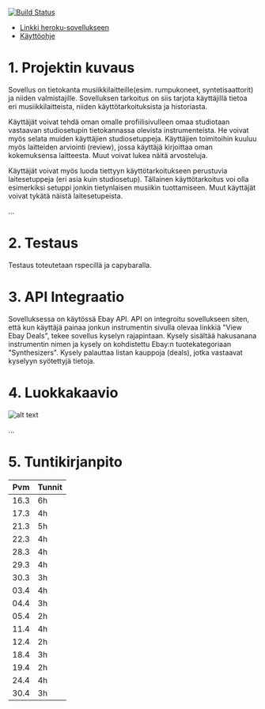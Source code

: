 [![Build Status](https://travis-ci.org/sambo1111/synthspot.png)](https://travis-ci.org/sambo1111/synthspot)

- [Linkki heroku-sovellukseen](https://morning-castle-98652.herokuapp.com)
- [Käyttöohje](https://github.com/sambo1111/synthspot/blob/master/k%C3%A4ytt%C3%B6ohje.md)

# 1. Projektin kuvaus
Sovellus on tietokanta musiikkilaitteille(esim. rumpukoneet, syntetisaattorit) ja niiden valmistajille. Sovelluksen tarkoitus on siis tarjota käyttäjillä tietoa eri musiikkilaitteista, niiden käyttötarkoituksista ja historiasta.

Käyttäjät voivat tehdä oman omalle profiilisivulleen omaa studiotaan vastaavan studiosetupin tietokannassa olevista instrumenteista. He voivat myös selata muiden käyttäjien studiosetuppeja. Käyttäjien toimitoihin kuuluu myös laitteiden arviointi (review), jossa käyttäjä kirjoittaa oman kokemuksensa laitteesta. Muut voivat lukea näitä arvosteluja.

Käyttäjät voivat myös luoda tiettyyn käyttötarkoitukseen perustuvia laitesetuppeja (eri asia kuin studiosetup). Tällainen käyttötarkoitus voi olla esimerkiksi setuppi jonkin tietynlaisen musiikin tuottamiseen. Muut käyttäjät voivat tykätä näistä laitesetupeista.

...

# 2. Testaus
Testaus toteutetaan rspecillä ja capybaralla.

# 3. API Integraatio
Sovelluksessa on käytössä Ebay API. API on integroitu sovellukseen siten, että kun käyttäjä painaa jonkun instrumentin sivulla olevaa linkkiä "View Ebay Deals", tekee sovellus kyselyn rajapintaan. Kysely sisältää hakusanana instrumentin nimen ja kysely on kohdistettu Ebay:n tuotekategoriaan "Synthesizers". Kysely palauttaa listan kauppoja (deals), jotka vastaavat kyselyyn syötettyjä tietoja.

# 4. Luokkakaavio
![alt text](https://github.com/sambo1111/synthspot/blob/master/luokkakaavio_v2.jpg)

...

# 5. Tuntikirjanpito
|Pvm|Tunnit|
|---|------|
|16.3|6h|
|17.3|4h|
|21.3|5h|
|22.3|4h|
|28.3|4h|
|29.3|4h|
|30.3|3h|
|03.4|4h|
|04.4|3h|
|05.4|2h|
|11.4|4h|
|12.4|2h|
|18.4|3h|
|19.4|2h|
|24.4|4h|
|30.4|3h|
